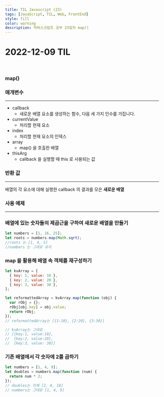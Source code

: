 ```yaml
---
title: TIL Javascript (23)
tags: [JavaScript, TIL, Web, FrontEnd]
style: fill
color: warning
description: 자바스크립트 공부 23일차 map()
---
```


# 2022-12-09 TIL

<br/>

### map()

### 매개변수

---

- callback
  - 새로운 배열 요소를 생성하는 함수, 다음 세 가지 인수를 가집니다.
- currentValue
  - 처리할 현재 요소
- index
  - 처리할 현재 요소의 인덱스
- array
  - map() 을 호출한 배열
- thisArg
  - callback 을 실행할 때 this 로 사용되는 값

### 반환 값

---

배열의 각 요소에 대해 실행한 callback 의 결과를 모은 **새로운 배열**

### 사용 예제

---

### 배열에 있는 숫자들의 제곱근을 구하여 새로운 배열을 만들기

```jsx
let numbers = [1, 16, 25];
let roots = numbers.map(Math.sqrt);
//roots 는 [1, 4, 5]
//numbers 는 그대로 유지
```

### map 을 활용해 배열 속 객체를 재구성하기

```jsx
let kvArray = [
  { key: 1, value: 10 },
  { key: 2, value: 20 },
  { key: 3, value: 30 },
];

let reformattedArray = kvArray.map(function (obj) {
  var rObj = {};
  rObj[obj.key] = obj.value;
  return rObj;
});
// reformattedArray는 [{1:10}, {2:20}, {3:30}]

// kvArray는 그대로
// [{key:1, value:10},
//  {key:2, value:20},
//  {key:3, value: 30}]
```

### 기존 배열에서 각 숫자에 2를 곱하기

```jsx
let numbers = [1, 4, 9];
let doubles = numbers.map(function (num) {
  return num * 2;
});
// doubles는 이제 [2, 8, 18]
// numbers는 그대로 [1, 4, 9]
```
